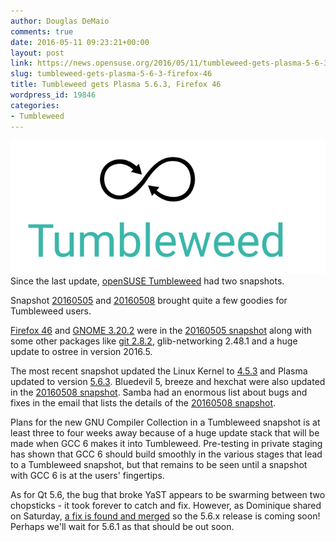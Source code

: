 ```yaml
---
author: Douglas DeMaio
comments: true
date: 2016-05-11 09:23:21+00:00
layout: post
link: https://news.opensuse.org/2016/05/11/tumbleweed-gets-plasma-5-6-3-firefox-46/
slug: tumbleweed-gets-plasma-5-6-3-firefox-46
title: Tumbleweed gets Plasma 5.6.3, Firefox 46
wordpress_id: 19846
categories:
- Tumbleweed
---
```


![Tumbleweed-black-green](/wp-content/uploads/2016/05/Tumbleweed-black-green.png)Since the last update, [openSUSE Tumbleweed](https://en.opensuse.org/Portal:Tumbleweed) had two snapshots.

Snapshot [20160505](https://lists.opensuse.org/opensuse-factory/2016-05/msg00093.html) and [20160508](https://lists.opensuse.org/opensuse-factory/2016-05/msg00131.html) brought quite a few goodies for Tumbleweed users.

[Firefox 46](https://developer.mozilla.org/en-US/Firefox/Releases/46) and [GNOME 3.20.2](https://help.gnome.org/misc/release-notes/3.20/) were in the [20160505 snapshot](https://lists.opensuse.org/opensuse-factory/2016-05/msg00093.html) along with some other packages like [git 2.8.2](https://git-scm.com/), glib-networking 2.48.1 and a huge update to ostree in version 2016.5.

The most recent snapshot updated the Linux Kernel to [4.5.3](https://www.kernel.org/pub/linux/kernel/v4.x/ChangeLog-4.5.3) and Plasma updated to version [5.6.3](https://www.kde.org/announcements/plasma-5.6.3.php). Bluedevil 5, breeze and hexchat were also updated in the [20160508 snapshot](https://lists.opensuse.org/opensuse-factory/2016-05/msg00131.html). Samba had an enormous list about bugs and fixes in the email that lists the details of the [20160508 snapshot](https://lists.opensuse.org/opensuse-factory/2016-05/msg00131.html).

Plans for the new GNU Compiler Collection in a Tumbleweed snapshot is at least three to four weeks away because of a huge update stack that will be made when GCC 6 makes it into Tumbleweed. Pre-testing in private staging has shown that GCC 6 should build smoothly in the various stages that lead to a Tumbleweed snapshot, but that remains to be seen until a snapshot with GCC 6 is at the users' fingertips.

As for Qt 5.6, the bug that broke YaST appears to be swarming between two chopsticks - it took forever to catch and fix. However, as Dominique shared on Saturday, [a fix is found and merged](//dominique.leuenberger.net/blog/2016/05/opensuse-tumbleweed-review-of-the-weeks-201619/) so the 5.6.x release is coming soon! Perhaps we'll wait for 5.6.1 as that should be out soon.
